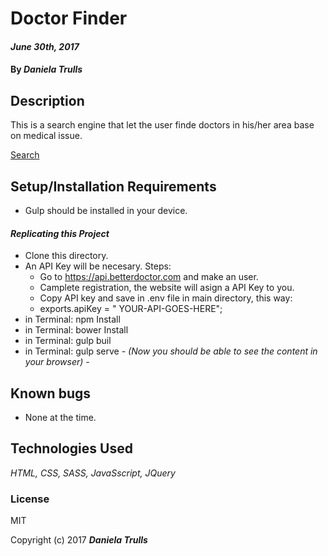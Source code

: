 # Doctor Finder

####  _June 30th, 2017_

#### By **_Daniela Trulls_**

## Description
This is a search engine that let the user finde doctors in his/her area base on medical issue.

[Search](http://i.imgur.com/iaZZiWP.png)

## Setup/Installation Requirements
* Gulp should be installed in your device.

#### _**Replicating this Project**_
* Clone this directory.
* An API Key will be necesary. Steps:
  * Go to https://api.betterdoctor.com and make an user.
  * Camplete registration, the website will asign a API Key to you.
  * Copy API key and save in .env file in main directory, this way:
   *  exports.apiKey = " YOUR-API-GOES-HERE";
* in Terminal: npm Install
* in Terminal: bower Install
* in Terminal: gulp buil
* in Terminal: gulp serve
*- (Now you should be able to see the content in your browser) -*

## Known bugs

* None at the time.


## Technologies Used

_HTML, CSS, SASS, JavaSscript, JQuery_

### License

MIT

Copyright (c) 2017 **_Daniela Trulls_**
